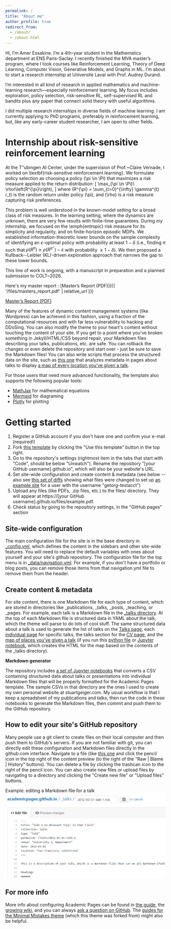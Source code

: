 ```yaml
---
permalink: /
title: "About me"
author_profile: true
redirect_from: 
  - /about/
  - /about.html
---
```



Hi, I’m Amer Essakine. I’m a 4th-year student in the Mathematics department at ENS Paris-Saclay. I recently finished the MVA master’s program, where I took courses like Reinforcement Learning, Theory of Deep Learning, Computer Vision, Generative Models, and Graphs in ML. I’m about to start a research internship at Université Laval with Prof. Audrey Durand.

I’m interested in all kind of research in applied mathematics and machine-learning research—especially reinforcement learning. My focus includes exploration, policy selection, risk-sensitive RL, self-supervised RL and bandits plus any paper that connect solid theory with useful algorithms.

I did multiple research internships in diverse fields of machine learning. I am currently applying to PhD programs, preferably in reinforcement learning, but, like any early-career student researcher, I am open to other fields.


Internship about risk-sensitive reinforcement learning
======
At the T\"ubingen AI Center, under the supervision of Prof.~Claire Vernade, I worked on \textbf{risk-sensitive reinforcement learning}. We formulate policy selection as choosing a policy \(\pi \in \Pi\) that maximizes a risk measure applied to the return distribution:
\[
  \max_{\pi \in \Pi}\ \rho\!\left(R^{\pi}\right),
\]
where \(R^{\pi} = \sum_{t=0}^{\infty} \gamma^{t} r_t\) is the random return under policy \(\pi\), and \(\rho\) is a risk measure capturing risk preferences.

This problem is well understood in the known-model setting for a broad class of risk measures. In the learning setting, where the dynamics are unknown, there are very few results with finite-time guarantees. During my internship, we focused on the \emph{entropic} risk measure for its simplicity and regularity, and on finite-horizon episodic MDPs. We established information-theoretic lower bounds on the sample complexity of identifying an $\varepsilon$-optimal policy with probability at least $1-\delta$ (i.e., finding $\pi$ such that $\rho(R^\pi) \ge \rho(R^{\pi^\star}) - \varepsilon$ with probability $\ge 1-\delta$). We then proposed a Kullback--Leibler (KL)-driven exploration approach that narrows the gap to these lower bounds.

This line of work is ongoing, with a manuscript in preparation and a planned submission to COLT~2026.

Here's my master report : [Master’s Report (PDF)]({{ '/files/masters_report.pdf' | relative_url }})

<a href="{{ '/files/masters_report.pdf' | relative_url }}" target="_blank" rel="noopener">
  Master’s Report (PDF)
</a>


Many of the features of dynamic content management systems (like Wordpress) can be achieved in this fashion, using a fraction of the computational resources and with far less vulnerability to hacking and DDoSing. You can also modify the theme to your heart's content without touching the content of your site. If you get to a point where you've broken something in Jekyll/HTML/CSS beyond repair, your Markdown files describing your talks, publications, etc. are safe. You can rollback the changes or even delete the repository and start over - just be sure to save the Markdown files! You can also write scripts that process the structured data on the site, such as [this one](https://github.com/academicpages/academicpages.github.io/blob/master/talkmap.ipynb) that analyzes metadata in pages about talks to display [a map of every location you've given a talk](https://academicpages.github.io/talkmap.html).

For those users that need more advanced functionality, the template also supports the following popular tools:
- [MathJax](https://www.mathjax.org/) for mathematical equations
- [Mermaid](https://mermaid.js.org/) for diagraming
- [Plotly](https://plotly.com/javascript/) for plotting

Getting started
======
1. Register a GitHub account if you don't have one and confirm your e-mail (required!)
1. Fork [this template](https://github.com/academicpages/academicpages.github.io) by clicking the "Use this template" button in the top right. 
1. Go to the repository's settings (rightmost item in the tabs that start with "Code", should be below "Unwatch"). Rename the repository "[your GitHub username].github.io", which will also be your website's URL.
1. Set site-wide configuration and create content & metadata (see below -- also see [this set of diffs](https://archive.is/3TPas) showing what files were changed to set up [an example site](https://getorg-testacct.github.io) for a user with the username "getorg-testacct")
1. Upload any files (like PDFs, .zip files, etc.) to the files/ directory. They will appear at https://[your GitHub username].github.io/files/example.pdf.  
1. Check status by going to the repository settings, in the "GitHub pages" section

Site-wide configuration
------
The main configuration file for the site is in the base directory in [_config.yml](https://github.com/academicpages/academicpages.github.io/blob/master/_config.yml), which defines the content in the sidebars and other site-wide features. You will need to replace the default variables with ones about yourself and your site's github repository. The configuration file for the top menu is in [_data/navigation.yml](https://github.com/academicpages/academicpages.github.io/blob/master/_data/navigation.yml). For example, if you don't have a portfolio or blog posts, you can remove those items from that navigation.yml file to remove them from the header. 

Create content & metadata
------
For site content, there is one Markdown file for each type of content, which are stored in directories like _publications, _talks, _posts, _teaching, or _pages. For example, each talk is a Markdown file in the [_talks directory](https://github.com/academicpages/academicpages.github.io/tree/master/_talks). At the top of each Markdown file is structured data in YAML about the talk, which the theme will parse to do lots of cool stuff. The same structured data about a talk is used to generate the list of talks on the [Talks page](https://academicpages.github.io/talks), each [individual page](https://academicpages.github.io/talks/2012-03-01-talk-1) for specific talks, the talks section for the [CV page](https://academicpages.github.io/cv), and the [map of places you've given a talk](https://academicpages.github.io/talkmap.html) (if you run this [python file](https://github.com/academicpages/academicpages.github.io/blob/master/talkmap.py) or [Jupyter notebook](https://github.com/academicpages/academicpages.github.io/blob/master/talkmap.ipynb), which creates the HTML for the map based on the contents of the _talks directory).

**Markdown generator**

The repository includes [a set of Jupyter notebooks](https://github.com/academicpages/academicpages.github.io/tree/master/markdown_generator
) that converts a CSV containing structured data about talks or presentations into individual Markdown files that will be properly formatted for the Academic Pages template. The sample CSVs in that directory are the ones I used to create my own personal website at stuartgeiger.com. My usual workflow is that I keep a spreadsheet of my publications and talks, then run the code in these notebooks to generate the Markdown files, then commit and push them to the GitHub repository.

How to edit your site's GitHub repository
------
Many people use a git client to create files on their local computer and then push them to GitHub's servers. If you are not familiar with git, you can directly edit these configuration and Markdown files directly in the github.com interface. Navigate to a file (like [this one](https://github.com/academicpages/academicpages.github.io/blob/master/_talks/2012-03-01-talk-1.md) and click the pencil icon in the top right of the content preview (to the right of the "Raw | Blame | History" buttons). You can delete a file by clicking the trashcan icon to the right of the pencil icon. You can also create new files or upload files by navigating to a directory and clicking the "Create new file" or "Upload files" buttons. 

Example: editing a Markdown file for a talk
![Editing a Markdown file for a talk](/images/editing-talk.png)

For more info
------
More info about configuring Academic Pages can be found in [the guide](https://academicpages.github.io/markdown/), the [growing wiki](https://github.com/academicpages/academicpages.github.io/wiki), and you can always [ask a question on GitHub](https://github.com/academicpages/academicpages.github.io/discussions). The [guides for the Minimal Mistakes theme](https://mmistakes.github.io/minimal-mistakes/docs/configuration/) (which this theme was forked from) might also be helpful.
